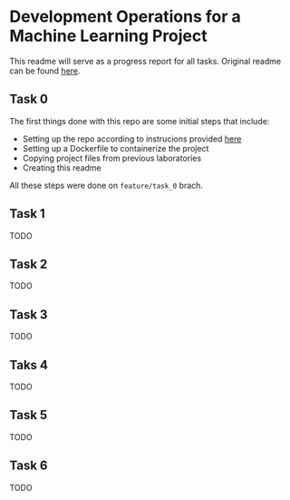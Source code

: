 # Development Operations for a Machine Learning Project

This readme will serve as a progress report for all tasks. Original readme can be found [here](OVERVIEW.md).

## Task 0

The first things done with this repo are some initial steps that include:
- Setting up the repo according to instrucions provided [here](OVERVIEW.md#2-working-with-the-git-repository)
- Setting up a Dockerfile to containerize the project
- Copying project files from previous laboratories
- Creating this readme

All these steps were done on `feature/task_0` brach.

## Task 1

TODO

## Task 2

TODO

## Task 3

TODO

## Taks 4

TODO

## Task 5

TODO

## Task 6

TODO